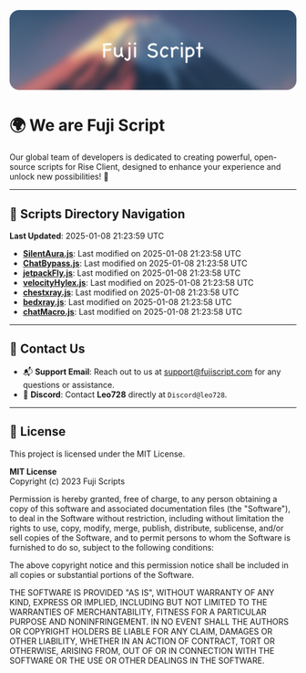 ![Banner](.github/b.webp)

# 🌍 **We are Fuji Script**

Our global team of developers is dedicated to creating powerful, open-source scripts for Rise Client, designed to enhance your experience and unlock new possibilities! 🌟

---
<!-- SCRIPTS_NAVIGATION_START -->
## 📂 **Scripts Directory Navigation**

**Last Updated**: 2025-01-08 21:23:59 UTC

- **[SilentAura.js](scripts/SilentAura.js)**: Last modified on 2025-01-08 21:23:58 UTC
- **[ChatBypass.js](scripts/ChatBypass.js)**: Last modified on 2025-01-08 21:23:58 UTC
- **[jetpackFly.js](scripts/jetpackFly.js)**: Last modified on 2025-01-08 21:23:58 UTC
- **[velocityHylex.js](scripts/velocityHylex.js)**: Last modified on 2025-01-08 21:23:58 UTC
- **[chestxray.js](scripts/chestxray.js)**: Last modified on 2025-01-08 21:23:58 UTC
- **[bedxray.js](scripts/bedxray.js)**: Last modified on 2025-01-08 21:23:58 UTC
- **[chatMacro.js](scripts/chatMacro.js)**: Last modified on 2025-01-08 21:23:58 UTC

<!-- SCRIPTS_NAVIGATION_END -->

---

## 💬 **Contact Us**  
- 📬 **Support Email**: Reach out to us at [support@fujiscript.com](mailto:support@fujiscript.com) for any questions or assistance.  
- 💬 **Discord**: Contact **Leo728** directly at `Discord@leo728`.

---

## 📜 **License**

This project is licensed under the MIT License.  

**MIT License**  
Copyright (c) 2023 Fuji Scripts  

Permission is hereby granted, free of charge, to any person obtaining a copy of this software and associated documentation files (the "Software"), to deal in the Software without restriction, including without limitation the rights to use, copy, modify, merge, publish, distribute, sublicense, and/or sell copies of the Software, and to permit persons to whom the Software is furnished to do so, subject to the following conditions:  

The above copyright notice and this permission notice shall be included in all copies or substantial portions of the Software.  

THE SOFTWARE IS PROVIDED "AS IS", WITHOUT WARRANTY OF ANY KIND, EXPRESS OR IMPLIED, INCLUDING BUT NOT LIMITED TO THE WARRANTIES OF MERCHANTABILITY, FITNESS FOR A PARTICULAR PURPOSE AND NONINFRINGEMENT. IN NO EVENT SHALL THE AUTHORS OR COPYRIGHT HOLDERS BE LIABLE FOR ANY CLAIM, DAMAGES OR OTHER LIABILITY, WHETHER IN AN ACTION OF CONTRACT, TORT OR OTHERWISE, ARISING FROM, OUT OF OR IN CONNECTION WITH THE SOFTWARE OR THE USE OR OTHER DEALINGS IN THE SOFTWARE.  
